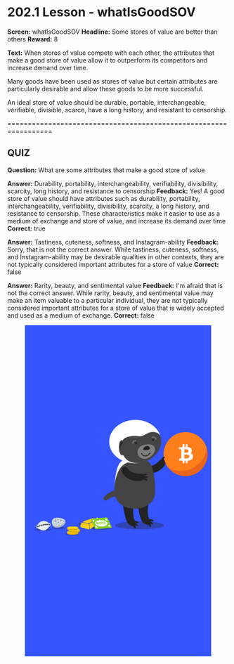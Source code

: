 # 202.1 Lesson - whatIsGoodSOV

**Screen:** whatIsGoodSOV
**Headline:** Some stores of value are better than others
**Reward:** 8

**Text:** When stores of value compete with each other, the attributes that make a good store of value allow it to outperform its competitors and increase demand over time.

Many goods have been used as stores of value but certain attributes are particularly desirable and allow these goods to be more successful.

An ideal store of value should be durable, portable, interchangeable, verifiable, divisible, scarce, have a long history, and resistant to censorship.


=================================================================

## QUIZ

**Question:** What are some attributes that make a good store of value

**Answer:** Durability, portability, interchangeability, verifiability, divisibility, scarcity, long history, and resistance to censorship
**Feedback:** Yes! A good store of value should have attributes such as durability, portability, interchangeability, verifiability, divisibility, scarcity, a long history, and resistance to censorship. These characteristics make it easier to use as a medium of exchange and store of value, and increase its demand over time
**Correct:** true

**Answer:** Tastiness, cuteness, softness, and Instagram-ability
**Feedback:** Sorry, that is not the correct answer. While tastiness, cuteness, softness, and Instagram-ability may be desirable qualities in other contexts, they are not typically considered important attributes for a store of value
**Correct:** false

**Answer:** Rarity, beauty, and sentimental value
**Feedback:** I&#x27;m afraid that is not the correct answer. While rarity, beauty, and sentimental value may make an item valuable to a particular individual, they are not typically considered important attributes for a store of value that is widely accepted and used as a medium of exchange.
**Correct:** false


<figure><img src="../.gitbook/assets/202-01.png" alt=""><figcaption></figcaption></figure>

